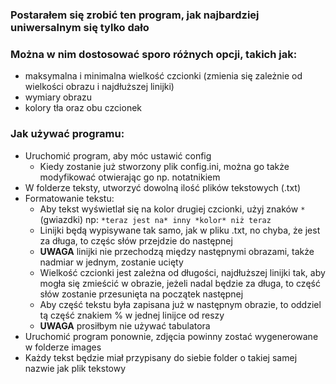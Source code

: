 ### Postarałem się zrobić ten program, jak najbardziej uniwersalnym się tylko dało

### Można w nim dostosować sporo różnych opcji, takich jak:
 - maksymalna i minimalna wielkość czcionki (zmienia się zależnie od
   wielkości obrazu i najdłuższej linijki)
 - wymiary obrazu
 - kolory tła oraz obu czcionek


### Jak używać programu:
- Uruchomić program, aby móc ustawić config
    - Kiedy zostanie już stworzony plik config.ini, można go także modyfikować otwierając go np. notatnikiem
- W folderze teksty, utworzyć dowolną ilość plików tekstowych (.txt)
- Formatowanie tekstu:
	- Aby tekst wyświetlał się na kolor drugiej czcionki, użyj znaków `*` (gwiazdki) np: `*teraz jest na* inny *kolor* niż teraz`
	- Linijki będą wypisywane tak samo, jak w pliku .txt, no chyba, że jest za długa, to częśc słów przejdzie do następnej
	- **UWAGA** linijki nie przechodzą między następnymi obrazami, także nadmiar w jednym, zostanie ucięty
	- Wielkość czcionki jest zależna od długości, najdłuższej linijki tak, aby mogła się zmieścić w obrazie, jeżeli nadal będzie
		za długa, to część słów zostanie przesunięta na początek następnej
	- Aby część tekstu była zapisana już w następnym obrazie, to oddziel tą część znakiem % w jednej linijce od reszy
	- **UWAGA** prosiłbym nie używać tabulatora
- Uruchomić program ponownie, zdjęcia powinny zostać wygenerowane w folderze images
- Każdy tekst będzie miał przypisany do siebie folder o takiej samej nazwie jak plik tekstowy
